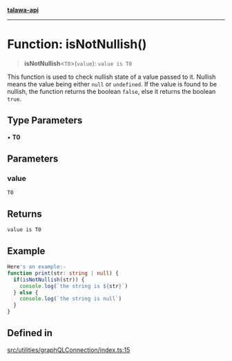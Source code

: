 [**talawa-api**](../../../README.md)

***

# Function: isNotNullish()

> **isNotNullish**\<`T0`\>(`value`): `value is T0`

This function is used to check nullish state of a value passed to it. Nullish means the
value being either `null` or `undefined`. If the value is found to be nullish, the function
returns the boolean `false`, else it returns the boolean `true`.

## Type Parameters

• **T0**

## Parameters

### value

`T0`

## Returns

`value is T0`

## Example

```ts
Here's an example:-
function print(str: string | null) {
  if(isNotNullish(str)) {
    console.log(`the string is ${str}`)
  } else {
    console.log(`the string is null`)
  }
}
```

## Defined in

[src/utilities/graphQLConnection/index.ts:15](https://github.com/Suyash878/talawa-api/blob/f376d03c37e9acd046e7cc983947432c95f74442/src/utilities/graphQLConnection/index.ts#L15)

